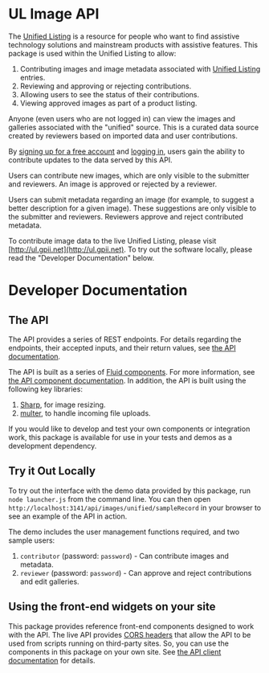 # UL Image API

The [Unified Listing](http://ul.gpii.net) is a resource for people who want to find assistive technology solutions and
mainstream products with assistive features.  This package is used within the Unified Listing to allow:

1. Contributing images and image metadata associated with [Unified Listing](http://ul.gpii.net/) entries.
2. Reviewing and approving or rejecting contributions.
3. Allowing users to see the status of their contributions.
4. Viewing approved images as part of a product listing.

Anyone (even users who are not logged in) can view the images and galleries associated with the "unified" source.  This
is a curated data source created by reviewers based on imported data and user contributions.

By [signing up for a free account](/api/user/signup) and [logging in](/api/user/login), users gain the ability to
contribute updates to the data served by this API.

Users can contribute new images, which are only visible to the submitter and reviewers.  An image is approved or
rejected by a reviewer.

Users can submit metadata regarding an image (for example, to suggest a better description for a given image).
These suggestions are only visible to the submitter and reviewers.  Reviewers approve and reject contributed metadata.

To contribute image data to the live Unified Listing, please visit [http://ul.gpii.net](http://ul.gpii.net).  To try out
the software locally, please read the "Developer Documentation" below.

# Developer Documentation

## The API

The API provides a series of REST endpoints.  For details regarding the endpoints, their accepted inputs, and their return
values, see [the API documentation](docs/api-rest-docs.md).

The API is built as a series of [Fluid components](http://fluidproject.org/). For more information, see
[the API component documentation](docs/api-component-docs.md).  In addition, the API is built using the following key
libraries:

1. [Sharp](http://sharp.dimens.io/), for image resizing.
2. [multer](https://www.npmjs.com/package/multer), to handle incoming file uploads.

If you would like to develop and test your own components or integration work, this package is available for use in your
tests and demos as a development dependency.

## Try it Out Locally

To try out the interface with the demo data provided by this package, run `node launcher.js` from the command line.  You
can then open `http://localhost:3141/api/images/unified/sampleRecord` in your browser to see an example of the API in
action.

The demo includes the user management functions required, and two sample users:

1. `contributor` (password: `password`) - Can contribute images and metadata.
2. `reviewer` (password: `password`) - Can approve and reject contributions and edit galleries.

## Using the front-end widgets on your site

This package provides reference front-end components designed to work with the API.  The live API provides 
[CORS headers](https://www.w3.org/TR/cors/) that allow the API to be used from scripts running on third-party sites. 
So, you can use the components in this package on your own site.  See [the API client documentation](docs/api-client-docs.md)
for details.

